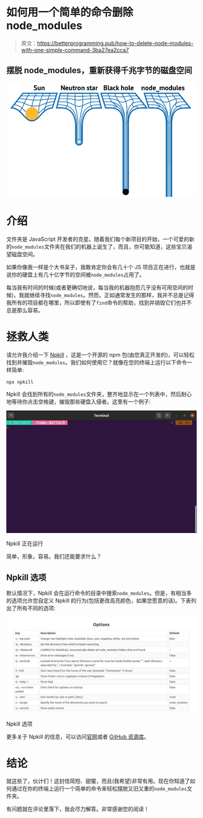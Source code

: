 # 如何用一个简单的命令删除 node_modules

> 原文：<https://betterprogramming.pub/how-to-delete-node-modules-with-one-simple-command-3ba27ea2cca7>

## 摆脱 node_modules，重新获得千兆字节的磁盘空间

![](img/c96eae10027aafd571b1d976a68369bf.png)

# 介绍

文件夹是 JavaScript 开发者的克星。随着我们每个新项目的开始，一个可爱的新的`node_modules`文件夹在我们的机器上诞生了，而且，你可能知道，这些宝贝渴望磁盘空间。

如果你像我一样是个大书呆子，我敢肯定你会有几十个 JS 项目正在进行，也就是说你的硬盘上有几十亿字节的空间被`node_modules`占用了。

每当我有时间的时候(或者更确切地说，每当我的机器抱怨几乎没有可用空间的时候)，我就继续寻找`node_modules`。然而，正如通常发生的那样，我并不总是记得我所有的项目都在哪里，所以即使有了`find`命令的帮助，找到并销毁它们也并不总是那么容易。

# 拯救人类

请允许我介绍一下 [Npkill](https://npkill.js.org/) ，这是一个开源的 npm 包(由您真正开发的)，可以轻松找到并摧毁`node_modules`。我们如何使用它？就像在您的终端上运行以下命令一样简单:

```
npx npkill
```

Npkill 会找到所有的`node_modules`文件夹，整齐地显示在一个列表中，然后耐心地等待你点击空格键，摧毁那些硬盘入侵者。这里有一个例子:

![](img/e294986d2688c0c7fcac18da7f9bfaeb.png)

Npkill 正在运行

简单，形象，容易。我们还能要求什么？

## Npkill 选项

默认情况下，Npkill 会在运行命令的目录中搜索`node_modules`。但是，有相当多的选项允许您自定义 Npkill 的行为(包括更改高亮颜色，如果您愿意的话)。下表列出了所有不同的选项:

![](img/cfe588d101ee8afbdb80e6585f515223.png)

Npkill 选项

更多关于 Npkill 的信息，可以访问[官网](https://npkill.js.org/)或者 [GitHub 资源库](https://github.com/voidcosmos/npkill)。

# 结论

就这些了，伙计们！这封信简短、甜蜜，而且(我希望)非常有用。现在你知道了如何通过在你的终端上运行一个简单的命令来轻松摆脱又旧又重的`node_modules`文件夹。

有问题就在评论里落下，我会尽力解答。非常感谢您的阅读！